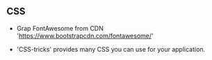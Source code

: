 ## CSS

- Grap FontAwesome from CDN 'https://www.bootstrapcdn.com/fontawesome/'

- 'CSS-tricks' provides many CSS you can use for your application.

